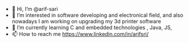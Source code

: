 - 👋 Hi, I’m @arif-sari
- 👀 I’m interested in software developing and electronical field, and also nowadays I am working on upgrading my 3d printer software
- 🌱 I’m currently learning C and embedded technologies , Java, JS, 
- 📫 How to reach me https://www.linkedin.com/in/arifsri/



